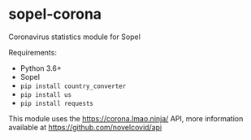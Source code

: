 # sopel-corona
Coronavirus statistics module for Sopel

Requirements:

* Python 3.6+
* Sopel
* `pip install country_converter`
* `pip install us`
* `pip install requests`

This module uses the https://corona.lmao.ninja/ API, more information available at https://github.com/novelcovid/api
